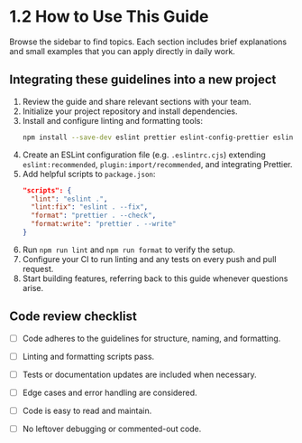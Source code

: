 # 1.2 How to Use This Guide
Browse the sidebar to find topics. Each section includes brief explanations and small examples that you can apply directly in daily work.

## Integrating these guidelines into a new project

1. Review the guide and share relevant sections with your team.
2. Initialize your project repository and install dependencies.
3. Install and configure linting and formatting tools:
   ```bash
   npm install --save-dev eslint prettier eslint-config-prettier eslint-plugin-import
   ```
4. Create an ESLint configuration file (e.g. `.eslintrc.cjs`) extending `eslint:recommended`, `plugin:import/recommended`, and integrating Prettier.
5. Add helpful scripts to `package.json`:
   ```json
   "scripts": {
     "lint": "eslint .",
     "lint:fix": "eslint . --fix",
     "format": "prettier . --check",
     "format:write": "prettier . --write"
   }
   ```
6. Run `npm run lint` and `npm run format` to verify the setup.
7. Configure your CI to run linting and any tests on every push and pull request.
8. Start building features, referring back to this guide whenever questions arise.

## Code review checklist

- [ ] Code adheres to the guidelines for structure, naming, and formatting.
- [ ] Linting and formatting scripts pass.
- [ ] Tests or documentation updates are included when necessary.
- [ ] Edge cases and error handling are considered.
- [ ] Code is easy to read and maintain.
- [ ] No leftover debugging or commented-out code.

